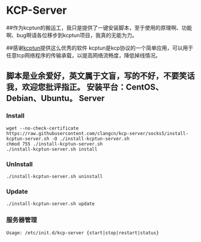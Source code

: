 KCP-Server
===========
##作为kcptun的搬运工，我只是提供了一键安装脚本，至于使用的原理啊、功能啊、bug啊请各位移步到kcptun项目，我真的无能为力。


##感谢[kcptun](https://github.com/xtaci/kcptun)提供这么优秀的软件
kcptun是kcp协议的一个简单应用，可以用于任意tcp网络程序的传输承载，以提高网络流畅度，降低掉线情况。

脚本是业余爱好，英文属于文盲，写的不好，不要笑话我，欢迎您批评指正。
安装平台：CentOS、Debian、Ubuntu。
Server
------

### Install

    wget --no-check-certificate https://raw.githubusercontent.com/clangcn/kcp-server/socks5/install-kcptun-server.sh -O ./install-kcptun-server.sh
    chmod 755 ./install-kcptun-server.sh
    ./install-kcptun-server.sh install

### UnInstall

    ./install-kcptun-server.sh uninstall

### Update

    ./install-kcptun-server.sh update

### 服务器管理

    Usage: /etc/init.d/kcp-server {start|stop|restart|status}

